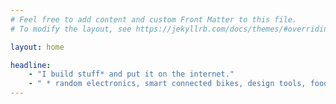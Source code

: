 ```yaml
---
# Feel free to add content and custom Front Matter to this file.
# To modify the layout, see https://jekyllrb.com/docs/themes/#overriding-theme-defaults

layout: home

headline: 
    - "I build stuff* and put it on the internet."
    - " * random electronics, smart connected bikes, design tools, food things."
---
```

